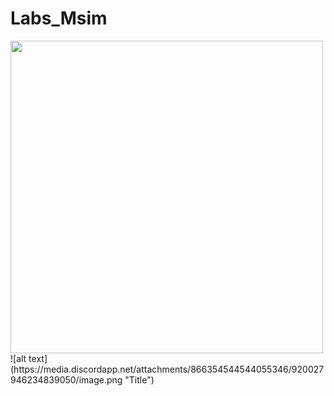 # Labs_Msim
<img src="https://github.com/TiagoWebMaster/Labs_Msim/blob/main/imagens/image.png" width="500">
![alt text](https://media.discordapp.net/attachments/866354544544055346/920027946234839050/image.png "Title")
